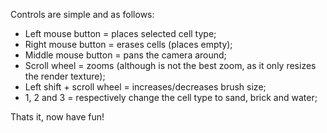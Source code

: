 Controls are simple and as follows:

* Left mouse button = places selected cell type;
* Right mouse button = erases cells (places empty);
* Middle mouse button = pans the camera around;
* Scroll wheel = zooms (although is not the best zoom, as it only resizes the render texture);
* Left shift + scroll wheel = increases/decreases brush size;
* 1, 2 and 3 = respectively change the cell type to sand, brick and water;

Thats it, now have fun!
